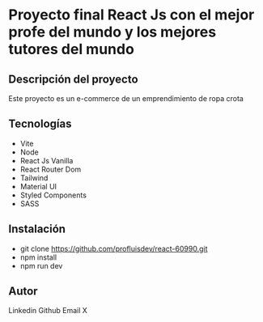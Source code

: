 # Proyecto final React Js con el mejor profe del mundo y los mejores tutores del mundo

## Descripción del proyecto
Este proyecto es un e-commerce de un emprendimiento de ropa crota 

## Tecnologías 
- Vite
- Node
- React Js Vanilla
- React Router Dom
- Tailwind
- Material UI 
- Styled Components 
- SASS

## Instalación
- git clone https://github.com/profluisdev/react-60990.git
- npm install
- npm run dev 

## Autor
Linkedin 
Github 
Email
X 
